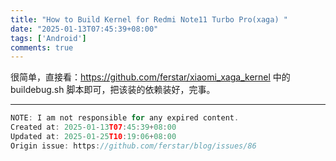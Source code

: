 ```yaml
---
title: "How to Build Kernel for Redmi Note11 Turbo Pro(xaga) "
date: "2025-01-13T07:45:39+08:00"
tags: ['Android']
comments: true
---
```


很简单，直接看：https://github.com/ferstar/xiaomi_xaga_kernel 中的 buildebug.sh 脚本即可，把该装的依赖装好，完事。



---

```js
NOTE: I am not responsible for any expired content.
Created at: 2025-01-13T07:45:39+08:00
Updated at: 2025-01-25T10:19:06+08:00
Origin issue: https://github.com/ferstar/blog/issues/86
```
